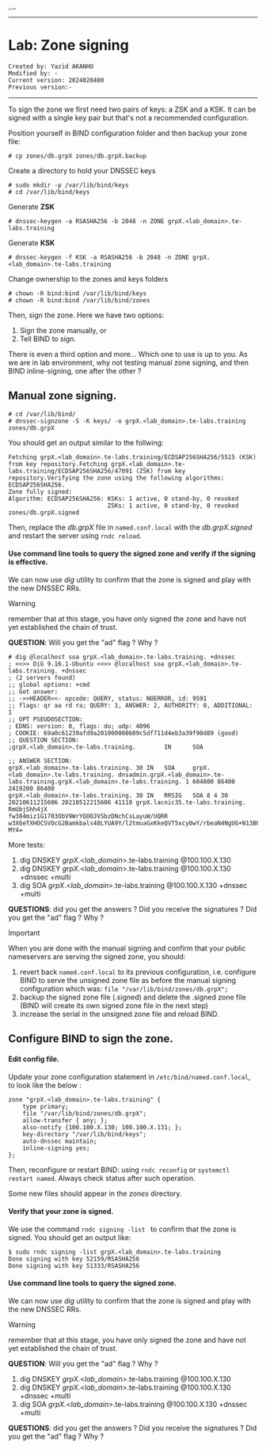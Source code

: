 
<img src="https://github.com/yakanho/training/assets/54844453/321060e5-fc84-40f7-8caa-846d0a68494b" alt="ICANN" style="zoom:25%;" />

------

# Lab: Zone signing

```
Created by: Yazid AKANHO
Modified by: -
Current version: 2024020400
Previous version:-
```

------

To sign the zone we first need two pairs of keys: a ZSK and a KSK. It can be signed with a single key pair but that's not a recommended configuration.

Position yourself in BIND configuration folder and then backup your zone file:

```
# cp zones/db.grpX zones/db.grpX.backup
```

Create a directory to hold your DNSSEC keys

```
# sudo mkdir -p /var/lib/bind/keys
# cd /var/lib/bind/keys
```

Generate **ZSK**

```
# dnssec-keygen -a RSASHA256 -b 2048 -n ZONE grpX.<lab_domain>.te-labs.training
```

Generate **KSK**

```
# dnssec-keygen -f KSK -a RSASHA256 -b 2048 -n ZONE grpX.<lab_domain>.te-labs.training
```

Change ownership to the zones and keys folders

```
# chown -R bind:bind /var/lib/bind/keys
# chown -R bind:bind /var/lib/bind/zones
```


Then,  sign the zone. Here we have two options:
1. Sign the zone manually, or 
2. Tell BIND to sign.

There is even a third option and more... Which one to use is up to you. As we are in lab environment, why not testing manual zone signing, and then BIND inline-signing, one after the other ?

## Manual zone signing.

```
# cd /var/lib/bind/
# dnssec-signzone -S -K keys/ -o grpX.<lab_domain>.te-labs.training zones/db.grpX
```

You should get an output similar to the follwing:

```
Fetching grpX.<lab_domain>.te-labs.training/ECDSAP256SHA256/5515 (KSK) from key repository.Fetching grpX.<lab_domain>.te-labs.training/ECDSAP256SHA256/47091 (ZSK) from key repository.Verifying the zone using the following algorithms: ECDSAP256SHA256.
Zone fully signed:
Algorithm: ECDSAP256SHA256: KSKs: 1 active, 0 stand-by, 0 revoked
                            ZSKs: 1 active, 0 stand-by, 0 revoked
zones/db.grpX.signed
```


Then, replace the *db.grpX* file in `named.conf.local` with the *db.grpX.signed* and restart the server using ```rndc reload```.


#### Use command line tools to query the signed zone and verify if the signing is effective.

We can now use *dig* utility to confirm that the zone is signed and play with the new DNSSEC RRs.

> [!WARNING]
>
> remember that at this stage, you have only signed the zone and have not yet established the chain of trust.

**QUESTION**: Will you get the "ad" flag ? Why ?

```
# dig @localhost soa grpX.<lab_domain>.te-labs.training. +dnssec 
; <<>> DiG 9.16.1-Ubuntu <<>> @localhost soa grpX.<lab_domain>.te-labs.training. +dnssec                                                      
; (2 servers found)                                                               
;; global options: +cmd                                                           
;; Got answer:                                                                  
;; ->>HEADER<<- opcode: QUERY, status: NOERROR, id: 9591                         
;; flags: qr aa rd ra; QUERY: 1, ANSWER: 2, AUTHORITY: 0, ADDITIONAL: 1                                                                   
;; OPT PSEUDOSECTION:                                                             
; EDNS: version: 0, flags: do; udp: 4096
; COOKIE: 69a0c61239afd9a201000000609c5df711d4eb3a39f90d89 (good)
;; QUESTION SECTION:
;grpX.<lab_domain>.te-labs.training.        IN      SOA

;; ANSWER SECTION:
grpX.<lab_domain>.te-labs.training. 30 IN   SOA     grpX.<lab_domain>.te-labs.training. dnsadmin.grpX.<lab_domain>.te-labs.training.grpX.<lab_domain>.te-labs.training. 1 604800 86400 2419200 86400
grpX.<lab_domain>.te-labs.training. 30 IN   RRSIG   SOA 8 4 30 20210611215606 20210512215606 41110 grpX.lacnic35.te-labs.training. RmUbjShh4jX
fw384miz1G1703ObV9WrYQOOJVSbzDNchCsLayuW/UQRR w3X6eTXHOCSVOcG2Bamkbals48LYUA9Y/l2tmuaGxKkeQVT5xcy0wY/rbeaN4NgUG+N13BFodOPQumsBERQ+NUDAw898IfkcwcZ3pZFgIAsXplA1 MY4= 
```

More tests: 
1. dig DNSKEY *grpX*.<*lab_domain*>.te-labs.training @100.100.X.130
2. dig DNSKEY *grpX*.<*lab_domain*>.te-labs.training @100.100.X.130 +dnssec +multi
3. dig SOA *grpX*.<*lab_domain*>.te-labs.training @100.100.X.130 +dnssec +multi

**QUESTIONS**: did you get the answers ? Did you receive the  signatures ? Did you get the "ad" flag ? Why ?



> [!IMPORTANT]
>
> When you are done with the manual signing and confirm that your public nameservers are serving the signed zone, you should:

1. revert back `named.conf.local` to its previous configuration, i.e. configure BIND to serve the unsigned zone file as before the manual signing configuration which was: `file "/var/lib/bind/zones/db.grpX";` 
2. backup the signed zone file (.signed) and delete the .signed zone file (BIND will create its own signed zone file in the next step)
3. increase the serial in the unsigned zone file and reload BIND.



## Configure BIND to sign the zone.

#### Edit config file.
Update your zone configuration statement in `/etc/bind/named.conf.local`, to look like the below : 

```
zone "grpX.<lab_domain>.te-labs.training" {
	type primary;
	file "/var/lib/bind/zones/db.grpX";
	allow-transfer { any; };
	also-notify {100.100.X.130; 100.100.X.131; };
	key-directory "/var/lib/bind/keys";
	auto-dnssec maintain;
	inline-signing yes;
};
```


Then, reconfigure or restart BIND: using `rndc reconfig` or `systemctl restart named`. Always check status after such operation.

Some new files should appear in the *zones* directory.

#### Verify that your zone is signed.
We use the command `rndc signing -list ` to confirm that the zone is signed. You should get an output like:

```
$ sudo rndc signing -list grpX.<lab_domain>.te-labs.training
Done signing with key 52159/RSASHA256
Done signing with key 51333/RSASHA256
```

#### Use command line tools to query the signed zone.
We can now use *dig* utility to confirm that the zone is signed and play with the new DNSSEC RRs.



> [!WARNING]
>
> remember that at this stage, you have only signed the zone and have not yet established the chain of trust.

**QUESTION**: Will you get the "ad" flag ? Why ?

1. dig DNSKEY *grpX*.<*lab_domain*>.te-labs.training @100.100.X.130
2. dig DNSKEY *grpX*.<*lab_domain*>.te-labs.training @100.100.X.130 +dnssec +multi
3. dig SOA *grpX*.<*lab_domain*>.te-labs.training @100.100.X.130 +dnssec +multi

**QUESTIONS**: did you get the answers ? Did you receive the  signatures ? Did you get the "ad" flag ? Why ?
